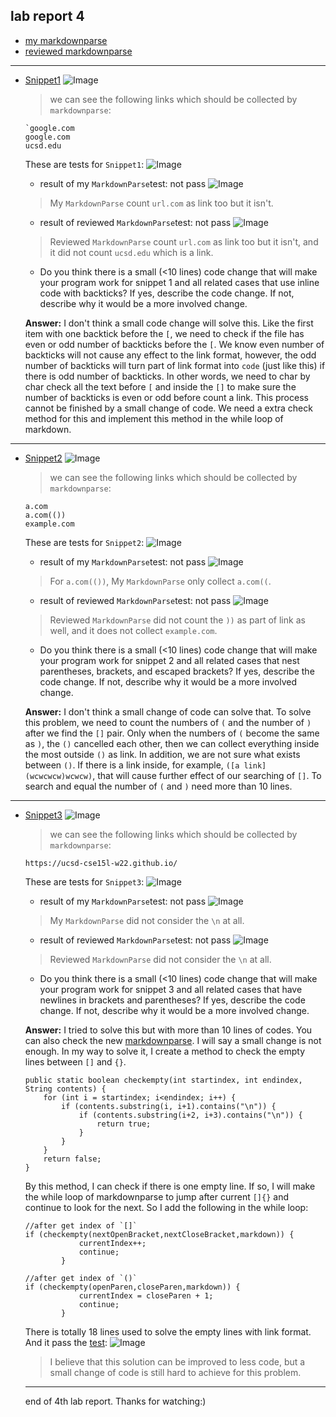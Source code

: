 ## lab report 4

- [my markdownparse](https://github.com/heihaheihahello/markdown-parse)
- [reviewed markdownparse](https://github.com/zhl010/markdown-parse/tree/24a93ada0f11daeb57ca6184866e2c5c0386c29c)

---

* [Snippet1](Snippet1.md)
    ![Image](s1preview.jpg)
    >we can see the following links which should be collected by `markdownparse`:

    ```
    `google.com
    google.com
    ucsd.edu
    ```

    These are tests for `Snippet1`:
    ![Image](s1test.jpg)

    - result of my `MarkdownParse`test: not pass
    ![Image](s1a.jpg)
    > My `MarkdownParse` count `url.com` as link too but it isn't.

    - result of reviewed `MarkdownParse`test: not pass
    ![Image](s1b.jpg)
    > Reviewed `MarkdownParse` count `url.com` as link too but it isn't, and it did not count `ucsd.edu` which is a link.

    * Do you think there is a small (<10 lines) code change that will make your program work for snippet 1 and all related cases that use inline code with backticks? If yes, describe the code change. If not, describe why it would be a more involved change.

    **Answer:** I don't think a small code change will solve this. Like the first item with one backtick before the `[`, we need to check if the file has even or odd number of backticks before the `[`. We know even number of backticks will not cause any effect to the link format, however, the odd number of backticks will turn part of link format into `code` (just like this) if there is odd number of backticks. In other words, we need to char by char check all the text before `[` and inside the `[]` to make sure the number of backticks is even or odd before count a link. This process cannot be finished by a small change of code. We need a extra check method for this and implement this method in the while loop of markdown.

---

* [Snippet2](Snippet2.md)
    ![Image](s2preview.jpg)
    >we can see the following links which should be collected by `markdownparse`:

    ```
    a.com
    a.com(())
    example.com
    ```

    These are tests for `Snippet2`:
    ![Image](s2test.jpg)

    - result of my `MarkdownParse`test: not pass
    ![Image](s2a.jpg)
    > For `a.com(())`, My `MarkdownParse` only collect `a.com((`.

    - result of reviewed `MarkdownParse`test: not pass
    ![Image](s2b.jpg)
    > Reviewed `MarkdownParse` did not count the `))` as part of link as well, and it does not collect `example.com`.

    * Do you think there is a small (<10 lines) code change that will make your program work for snippet 2 and all related cases that nest parentheses, brackets, and escaped brackets? If yes, describe the code change. If not, describe why it would be a more involved change.

    **Answer:** I don't think a small change of code can solve that. To solve this problem, we need to count the numbers of `(` and the number of `)` after we find the `[]` pair. Only when the numbers of `(` become the same as `)`, the `()` cancelled each other, then we can collect everything inside the most outside `()` as link. In addition, we are not sure what exists between `()`. If there is a link inside, for example, `([a link](wcwcwcw)wcwcw)`, that will cause further effect of our searching of `[]`. To search and equal the number of `(` and `)` need more than 10 lines. 
    
---

* [Snippet3](Snippet3.md)
    ![Image](s3preview.jpg)
    >we can see the following links which should be collected by `markdownparse`:

    ```
    https://ucsd-cse15l-w22.github.io/
    ```

    These are tests for `Snippet3`:
    ![Image](s3test.jpg)

    - result of my `MarkdownParse`test: not pass
    ![Image](s3a.jpg)
    >My `MarkdownParse` did not consider the `\n` at all.

    - result of reviewed `MarkdownParse`test: not pass
    ![Image](s3b.jpg)
    > Reviewed `MarkdownParse` did not consider the `\n` at all.

    * Do you think there is a small (<10 lines) code change that will make your program work for snippet 3 and all related cases that have newlines in brackets and parentheses? If yes, describe the code change. If not, describe why it would be a more involved change.

    **Answer:** I tried to solve this but with more than 10 lines of codes. You can also check the new [markdownparse](https://github.com/heihaheihahello/markdown-parse/commit/4ec61f5725e3e45fb3159fdea81b750129c734cd). I will say a small change is not enough. In my way to solve it, I create a method to check the empty lines between `[]` and `{}`. 
    ```
    public static boolean checkempty(int startindex, int endindex, String contents) {
        for (int i = startindex; i<endindex; i++) {
            if (contents.substring(i, i+1).contains("\n")) {
                if (contents.substring(i+2, i+3).contains("\n")) {
                    return true;
                }
            }
        }
        return false;
    }
    ```
    By this method, I can check if there is one empty line. If so, I will make the while loop of markdownparse to jump after current `[]{}` and continue to look for the next. So I add the following in the while loop:
    ```
    //after get index of `[]`
    if (checkempty(nextOpenBracket,nextCloseBracket,markdown)) {
                currentIndex++;
                continue;
            }

    //after get index of `()`
    if (checkempty(openParen,closeParen,markdown)) {
                currentIndex = closeParen + 1;
                continue;
            }
    ```
    There is totally 18 lines used to solve the empty lines with link format. And it pass the [test](https://github.com/heihaheihahello/markdown-parse/blob/main/test.java): 
    ![Image](s3c.jpg)
    >I believe that this solution can be improved to less code, but a small change of code is still hard to achieve for this problem.

    ---
    end of 4th lab report.
    Thanks for watching:)

    

